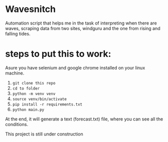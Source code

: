 # Wavesnitch

Automation script that helps me in the task of interpreting when there are waves, scraping data from two sites, windguru and the one from rising and falling tides.

# steps to put this to work:

Asure you have selenium and google chrome installed on your linux machine.

1. ```git clone this repo```
2. ```cd to folder```
3. ```python -m venv venv```
4. ```source venv/bin/activate```
3. ```pip install -r requirements.txt```
4. ```python main.py```

At the end, it will generate a text (forecast.txt) file, where you can see all the conditions.

This project is still under construction
